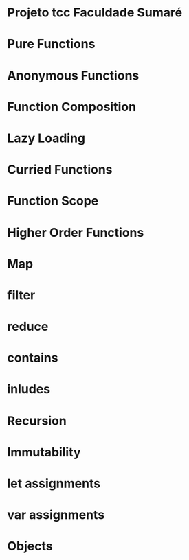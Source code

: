 # Projeto tcc Faculdade Sumaré 

# Pure Functions

# Anonymous Functions

# Function Composition

# Lazy Loading

# Curried Functions

# Function Scope

# Higher Order Functions

# Map

# filter

# reduce

# contains 

# inludes

# Recursion

# Immutability

# let assignments

# var assignments

# Objects
